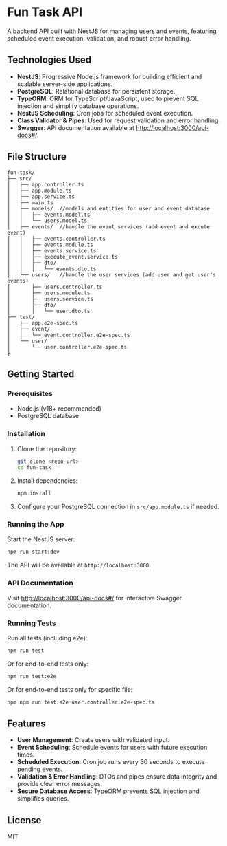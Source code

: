 # Fun Task API

A backend API built with NestJS for managing users and events, featuring scheduled event execution, validation, and robust error handling.

## Technologies Used

- **NestJS**: Progressive Node.js framework for building efficient and scalable server-side applications.
- **PostgreSQL**: Relational database for persistent storage.
- **TypeORM**: ORM for TypeScript/JavaScript, used to prevent SQL injection and simplify database operations.
- **NestJS Scheduling**: Cron jobs for scheduled event execution.
- **Class Validator & Pipes**: Used for request validation and error handling.
- **Swagger**: API documentation available at [http://localhost:3000/api-docs#/](http://localhost:3000/api-docs#/).

## File Structure

```
fun-task/
├── src/
│   ├── app.controller.ts
│   ├── app.module.ts
│   ├── app.service.ts
│   ├── main.ts
│   ├── models/  //models and entities for user and event database
│   │   ├── events.model.ts
│   │   └── users.model.ts
│   ├── events/  //handle the event services (add event and excute event)
│   │   ├── events.controller.ts
│   │   ├── events.module.ts
│   │   ├── events.service.ts
│   │   ├── execute_event.service.ts
│   │   ├── dto/
│   │   │   └── events.dto.ts
│   └── users/   //handle the user services (add user and get user's events)
│       ├── users.controller.ts
│       ├── users.module.ts
│       ├── users.service.ts
│       ├── dto/
│       │   └── user.dto.ts
├── test/
│   ├── app.e2e-spec.ts
│   ├── event/
│   │   └── event.controller.e2e-spec.ts
│   └── user/
│       └── user.controller.e2e-spec.ts
├
```

## Getting Started

### Prerequisites

- Node.js (v18+ recommended)
- PostgreSQL database

### Installation

1. Clone the repository:
   ```sh
   git clone <repo-url>
   cd fun-task
   ```
2. Install dependencies:
   ```sh
   npm install
   ```
3. Configure your PostgreSQL connection in `src/app.module.ts` if needed.

### Running the App

Start the NestJS server:

```sh
npm run start:dev
```

The API will be available at `http://localhost:3000`.

### API Documentation

Visit [http://localhost:3000/api-docs#/](http://localhost:3000/api-docs#/) for interactive Swagger documentation.

### Running Tests

Run all tests (including e2e):

```sh
npm run test
```

Or for end-to-end tests only:

```sh
npm run test:e2e
```
Or for end-to-end tests only for specific file:

```sh
npm npm run test:e2e user.controller.e2e-spec.ts
```

## Features

- **User Management**: Create users with validated input.
- **Event Scheduling**: Schedule events for users with future execution times.
- **Scheduled Execution**: Cron job runs every 30 seconds to execute pending events.
- **Validation & Error Handling**: DTOs and pipes ensure data integrity and provide clear error messages.
- **Secure Database Access**: TypeORM prevents SQL injection and simplifies queries.

## License

MIT
